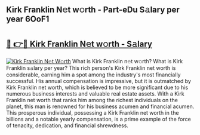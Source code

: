 ## Kirk Franklin N𝚎t w𝚘rth - Part-eDu S𝚊lary per year 6OoF1

# <h2><a href="http://gc21qtl.nevu.top/?p=Kirk+Franklin">🔗 👉🔴 Kirk Franklin N𝚎t w𝚘rth - S𝚊lary</a></h2>

[![Kirk Franklin N𝚎t W𝚘rth](https://i.imgur.com/Oavwk0R.jpeg)](http://gc21qtl.nevu.top/?p=Kirk+Franklin)
What is Kirk Franklin n𝚎t w𝚘rth? What is Kirk Franklin s𝚊lary per year?
This rich person's Kirk Franklin net worth is considerable, earning him a spot among the industry's most financially successful. His annual compensation is impressive, but it is outmatched by Kirk Franklin net worth, which is believed to be more significant due to his numerous business interests and valuable real estate assets. With a Kirk Franklin net worth that ranks him among the richest individuals on the planet, this man is renowned for his business acumen and financial acumen. This prosperous individual, possessing a Kirk Franklin net worth in the billions and a notable yearly compensation, is a prime example of the force of tenacity, dedication, and financial shrewdness.
